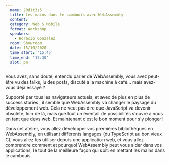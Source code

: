 ```yaml
---
  name: 20d1t3s5
  title: Les mains dans le cambouis avec WebAssembly 
  content:
  category: Web & Mobile
  format: Workshop
  speakers: 
    - Horacio Gonzalez
  room: Showroom
  date: 15/10/2020
  time_start: '15:45'
  time_end: '17:30'
  slot: pm
---
```

Vous avez, sans doute, entendu parler de WebAssembly, vous avez peut-être vu des talks, lu des posts, discuté à la machine à café... mais avez-vous déjà essayé ?

Supporté par tous les navigateurs actuels, et avec de plus en plus de success stories , il semble que WebAssembly va changer le paysage du développement web. Cela ne veut pas dire que JavaScript va devenir obsolète, loin de là, mais que tout un éventail de possibilités s'ouvre à nous en tant que devs web. Et maintenant c'est le bon moment pour s'y plonger !

Dans cet atelier, vous allez développer vos premières bibliothèques en WebAssembly, en utilisant différents langages (du TypeScript au bon vieux C), vous allez les utiliser depuis une application web, et vous allez comprendre comment et pourquoi WebAssembly peut vous aider dans vos applications, le tout de la meilleure façon qui soit: en mettant les mains dans le cambouis.

